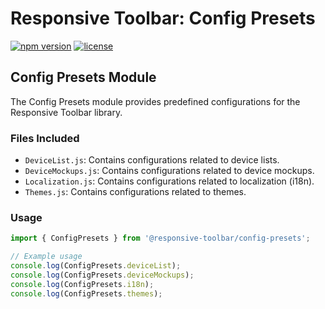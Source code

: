 # Responsive Toolbar: Config Presets

[![npm version](https://img.shields.io/npm/v/@responsive-toolbar/config-presets.svg)](https://www.npmjs.com/package/@responsive-toolbar/config-presets)
[![license](https://img.shields.io/badge/license-CC%20BY--NC--SA%204.0-lightgrey.svg)](https://creativecommons.org/licenses/by-nc-nd/4.0/)

## Config Presets Module

The Config Presets module provides predefined configurations for the Responsive Toolbar library.

### Files Included

- `DeviceList.js`: Contains configurations related to device lists.
- `DeviceMockups.js`: Contains configurations related to device mockups.
- `Localization.js`: Contains configurations related to localization (i18n).
- `Themes.js`: Contains configurations related to themes.

### Usage

```javascript
import { ConfigPresets } from '@responsive-toolbar/config-presets';

// Example usage
console.log(ConfigPresets.deviceList);
console.log(ConfigPresets.deviceMockups);
console.log(ConfigPresets.i18n);
console.log(ConfigPresets.themes);
